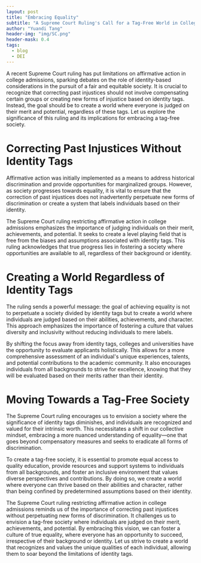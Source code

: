 ```yaml
---
layout: post
title: "Embracing Equality"
subtitle: "A Supreme Court Ruling's Call for a Tag-Free World in College Admissions"
author: "Yuandi Tang"
header-img: "img/SC.png"
header-mask: 0.4
tags:
  - blog
  - DEI
---
```

A recent Supreme Court ruling has put limitations on affirmative action in college admissions, sparking debates on the role of identity-based considerations in the pursuit of a fair and equitable society. It is crucial to recognize that correcting past injustices should not involve compensating certain groups or creating new forms of injustice based on identity tags. Instead, the goal should be to create a world where everyone is judged on their merit and potential, regardless of these tags. Let us explore the significance of this ruling and its implications for embracing a tag-free society.

# Correcting Past Injustices Without Identity Tags
Affirmative action was initially implemented as a means to address historical discrimination and provide opportunities for marginalized groups. However, as society progresses towards equality, it is vital to ensure that the correction of past injustices does not inadvertently perpetuate new forms of discrimination or create a system that labels individuals based on their identity.

The Supreme Court ruling restricting affirmative action in college admissions emphasizes the importance of judging individuals on their merit, achievements, and potential. It seeks to create a level playing field that is free from the biases and assumptions associated with identity tags. This ruling acknowledges that true progress lies in fostering a society where opportunities are available to all, regardless of their background or identity.

# Creating a World Regardless of Identity Tags
The ruling sends a powerful message: the goal of achieving equality is not to perpetuate a society divided by identity tags but to create a world where individuals are judged based on their abilities, achievements, and character. This approach emphasizes the importance of fostering a culture that values diversity and inclusivity without reducing individuals to mere labels.

By shifting the focus away from identity tags, colleges and universities have the opportunity to evaluate applicants holistically. This allows for a more comprehensive assessment of an individual's unique experiences, talents, and potential contributions to the academic community. It also encourages individuals from all backgrounds to strive for excellence, knowing that they will be evaluated based on their merits rather than their identity.

# Moving Towards a Tag-Free Society
The Supreme Court ruling encourages us to envision a society where the significance of identity tags diminishes, and individuals are recognized and valued for their intrinsic worth. This necessitates a shift in our collective mindset, embracing a more nuanced understanding of equality—one that goes beyond compensatory measures and seeks to eradicate all forms of discrimination.

To create a tag-free society, it is essential to promote equal access to quality education, provide resources and support systems to individuals from all backgrounds, and foster an inclusive environment that values diverse perspectives and contributions. By doing so, we create a world where everyone can thrive based on their abilities and character, rather than being confined by predetermined assumptions based on their identity.


The Supreme Court ruling restricting affirmative action in college admissions reminds us of the importance of correcting past injustices without perpetuating new forms of discrimination. It challenges us to envision a tag-free society where individuals are judged on their merit, achievements, and potential. By embracing this vision, we can foster a culture of true equality, where everyone has an opportunity to succeed, irrespective of their background or identity. Let us strive to create a world that recognizes and values the unique qualities of each individual, allowing them to soar beyond the limitations of identity tags.
